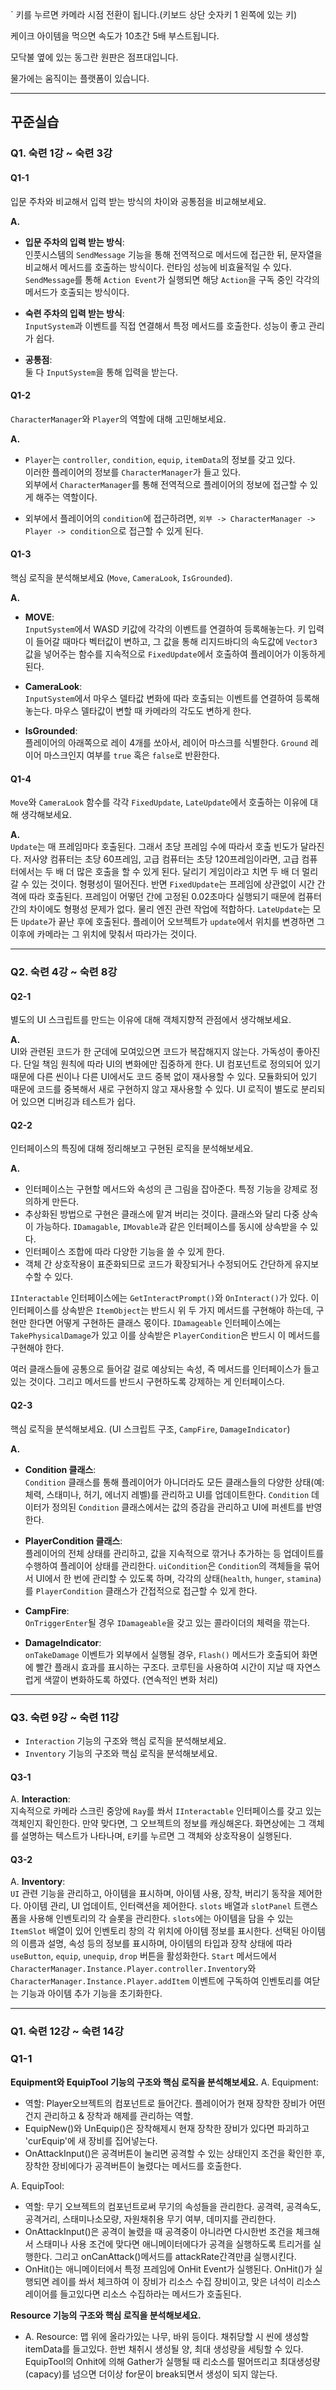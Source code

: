 ` 키를 누르면 카메라 시점 전환이 됩니다.(키보드 상단 숫자키 1 왼쪽에 있는 키)

케이크 아이템을 먹으면 속도가 10초간 5배 부스트됩니다.

모닥불 옆에 있는 동그란 원판은 점프대입니다.

물가에는 움직이는 플랫폼이 있습니다.

------------------------------------------------------------------------

## 꾸준실습

### Q1. 숙련 1강 ~ 숙련 3강

#### Q1-1  
입문 주차와 비교해서 입력 받는 방식의 차이와 공통점을 비교해보세요.  

**A.**  
- **입문 주차의 입력 받는 방식**:  
  인풋시스템의 `SendMessage` 기능을 통해 전역적으로 메서드에 접근한 뒤, 문자열을 비교해서 메서드를 호출하는 방식이다. 런타임 성능에 비효율적일 수 있다. `SendMessage`를 통해 `Action Event`가 실행되면 해당 `Action`을 구독 중인 각각의 메서드가 호출되는 방식이다.

- **숙련 주차의 입력 받는 방식**:  
  `InputSystem`과 이벤트를 직접 연결해서 특정 메서드를 호출한다. 성능이 좋고 관리가 쉽다.

- **공통점**:  
  둘 다 `InputSystem`을 통해 입력을 받는다.

#### Q1-2  
`CharacterManager`와 `Player`의 역할에 대해 고민해보세요.  

**A.**  
- `Player`는 `controller`, `condition`, `equip`, `itemData`의 정보를 갖고 있다.  
  이러한 플레이어의 정보를 `CharacterManager`가 들고 있다.  
  외부에서 `CharacterManager`를 통해 전역적으로 플레이어의 정보에 접근할 수 있게 해주는 역할이다.

- 외부에서 플레이어의 `condition`에 접근하려면, `외부 -> CharacterManager -> Player -> condition`으로 접근할 수 있게 된다.

#### Q1-3  
핵심 로직을 분석해보세요 (`Move`, `CameraLook`, `IsGrounded`).

**A.**  
- **MOVE**:  
  `InputSystem`에서 WASD 키값에 각각의 이벤트를 연결하여 등록해놓는다. 키 입력이 들어갈 때마다 벡터값이 변하고, 그 값을 통해 리지드바디의 속도값에 `Vector3` 값을 넣어주는 함수를 지속적으로 `FixedUpdate`에서 호출하여 플레이어가 이동하게 된다.

- **CameraLook**:  
  `InputSystem`에서 마우스 델타값 변화에 따라 호출되는 이벤트를 연결하여 등록해놓는다. 마우스 델타값이 변할 때 카메라의 각도도 변하게 한다.

- **IsGrounded**:  
  플레이어의 아래쪽으로 레이 4개를 쏘아서, 레이어 마스크를 식별한다. `Ground` 레이어 마스크인지 여부를 `true` 혹은 `false`로 반환한다.

#### Q1-4  
`Move`와 `CameraLook` 함수를 각각 `FixedUpdate`, `LateUpdate`에서 호출하는 이유에 대해 생각해보세요.

**A.**  
`Update`는 매 프레임마다 호출된다. 그래서 초당 프레임 수에 따라서 호출 빈도가 달라진다. 저사양 컴퓨터는 초당 60프레임, 고급 컴퓨터는 초당 120프레임이라면, 고급 컴퓨터에서는 두 배 더 많은 호출을 할 수 있게 된다. 달리기 게임이라고 치면 두 배 더 멀리 갈 수 있는 것이다. 형평성이 떨어진다. 반면 `FixedUpdate`는 프레임에 상관없이 시간 간격에 따라 호출된다. 프레임이 어떻던 간에 고정된 0.02초마다 실행되기 때문에 컴퓨터 간의 차이에도 형평성 문제가 없다. 물리 엔진 관련 작업에 적합하다. `LateUpdate`는 모든 `Update`가 끝난 후에 호출된다. 플레이어 오브젝트가 `update`에서 위치를 변경하면 그 이후에 카메라는 그 위치에 맞춰서 따라가는 것이다.

---

### Q2. 숙련 4강 ~ 숙련 8강

#### Q2-1  
별도의 UI 스크립트를 만드는 이유에 대해 객체지향적 관점에서 생각해보세요.  

**A.**  
UI와 관련된 코드가 한 군데에 모여있으면 코드가 복잡해지지 않는다. 가독성이 좋아진다. 단일 책임 원칙에 따라 UI의 변화에만 집중하게 한다. UI 컴포넌트로 정의되어 있기 때문에 다른 씬이나 다른 UI에서도 코드 중복 없이 재사용할 수 있다. 모듈화되어 있기 때문에 코드를 중복해서 새로 구현하지 않고 재사용할 수 있다. UI 로직이 별도로 분리되어 있으면 디버깅과 테스트가 쉽다.

#### Q2-2  
인터페이스의 특징에 대해 정리해보고 구현된 로직을 분석해보세요.  

**A.**  
- 인터페이스는 구현할 메서드와 속성의 큰 그림을 잡아준다. 특정 기능을 강제로 정의하게 만든다.
- 추상화된 방법으로 구현은 클래스에 맡겨 버리는 것이다. 클래스와 달리 다중 상속이 가능하다. `IDamagable`, `IMovable`과 같은 인터페이스를 동시에 상속받을 수 있다.  
- 인터페이스 조합에 따라 다양한 기능을 쓸 수 있게 한다.
- 객체 간 상호작용이 표준화되므로 코드가 확장되거나 수정되어도 간단하게 유지보수할 수 있다.

`IInteractable` 인터페이스에는 `GetInteractPrompt()`와 `OnInteract()`가 있다. 이 인터페이스를 상속받은 `ItemObject`는 반드시 위 두 가지 메서드를 구현해야 하는데, 구현만 한다면 어떻게 구현하든 클래스 몫이다. `IDamageable` 인터페이스에는 `TakePhysicalDamage`가 있고 이를 상속받은 `PlayerCondition`은 반드시 이 메서드를 구현해야 한다.

여러 클래스들에 공통으로 들어갈 걸로 예상되는 속성, 즉 메서드를 인터페이스가 들고 있는 것이다. 그리고 메서드를 반드시 구현하도록 강제하는 게 인터페이스다.

#### Q2-3  
핵심 로직을 분석해보세요. (UI 스크립트 구조, `CampFire`, `DamageIndicator`)

**A.**  
- **Condition 클래스**:  
  `Condition` 클래스를 통해 플레이어가 아니더라도 모든 클래스들의 다양한 상태(예: 체력, 스태미나, 허기, 에너지 레벨)를 관리하고 UI를 업데이트한다. `Condition` 데이터가 정의된 `Condition` 클래스에서는 값의 증감을 관리하고 UI에 퍼센트를 반영한다.

- **PlayerCondition 클래스**:  
  플레이어의 전체 상태를 관리하고, 값을 지속적으로 깎거나 추가하는 등 업데이트를 수행하여 플레이어 상태를 관리한다. `uiCondition`은 `Condition`의 객체들을 묶어서 UI에서 한 번에 관리할 수 있도록 하며, 각각의 상태(`health`, `hunger`, `stamina`)를 `PlayerCondition` 클래스가 간접적으로 접근할 수 있게 한다.

- **CampFire**:  
  `OnTriggerEnter`될 경우 `IDamageable`을 갖고 있는 콜라이더의 체력을 깎는다.

- **DamageIndicator**:  
  `onTakeDamage` 이벤트가 외부에서 실행될 경우, `Flash()` 메서드가 호출되어 화면에 빨간 플래시 효과를 표시하는 구조다. 코루틴을 사용하여 시간이 지날 때 자연스럽게 색깔이 변화하도록 하였다. (연속적인 변화 처리)

---

### Q3. 숙련 9강 ~ 숙련 11강  

- `Interaction` 기능의 구조와 핵심 로직을 분석해보세요.
- `Inventory` 기능의 구조와 핵심 로직을 분석해보세요.

#### Q3-1  
A. **Interaction**:  
   지속적으로 카메라 스크린 중앙에 `Ray`를 쏴서 `IInteractable` 인터페이스를 갖고 있는 객체인지 확인한다. 만약 맞다면, 그 오브젝트의 정보를 캐싱해온다. 화면상에는 그 객체를 설명하는 텍스트가 나타나며, `E`키를 누르면 그 객체와 상호작용이 실행된다.

#### Q3-2  
A. **Inventory**:  
   `UI` 관련 기능을 관리하고, 아이템을 표시하며, 아이템 사용, 장착, 버리기 동작을 제어한다. 아이템 관리, UI 업데이트, 인터랙션을 제어한다. `slots` 배열과 `slotPanel` 트랜스폼을 사용해 인벤토리의 각 슬롯을 관리한다. `slots`에는 아이템을 담을 수 있는 `ItemSlot` 배열이 있어 인벤토리 창의 각 위치에 아이템 정보를 표시한다. 선택된 아이템의 이름과 설명, 속성 등의 정보를 표시하며, 아이템의 타입과 장착 상태에 따라 `useButton`, `equip`, `unequip`, `drop` 버튼을 활성화한다. `Start` 메서드에서 `CharacterManager.Instance.Player.controller.Inventory`와 `CharacterManager.Instance.Player.addItem` 이벤트에 구독하여 인벤토리를 여닫는 기능과 아이템 추가 기능을 초기화한다.

------------------------------------------------------------------------

### Q1. 숙련 12강 ~ 숙련 14강  

### Q1-1 
**Equipment와 EquipTool 기능의 구조와 핵심 로직을 분석해보세요.**
A. Equipment: 
- 역할: Player오브젝트의 컴포넌트로 들어간다. 플레이어가 현재 장착한 장비가 어떤 건지 관리하고 & 장착과 해제를 관리하는 역할.
- EquipNew()와 UnEquip()은 장착해제시 현재 장착한 장비가 있다면 파괴하고 'curEquip'에 새 장비를 집어넣는다.
- OnAttackInput()은 공격버튼이 눌리면 공격할 수 있는 상태인지 조건을 확인한 후, 장착한 장비에다가 공격버튼이 눌렸다는 메서드를 호출한다.

A. EquipTool: 
- 역할: 무기 오브젝트의 컴포넌트로써 무기의 속성들을 관리한다. 공격력, 공격속도, 공격거리, 스태미나소모량, 자원채취용 무기 여부, 데미지를 관리한다.
- OnAttackInput()은 공격이 눌렸을 때 공격중이 아니라면 다시한번 조건을 체크해서 스태미나 사용 조건에 맞다면 애니메이터에다가 공격을 실행하도록 트리거를 실행한다. 그리고 onCanAttack()메서드를 attackRate간격만큼 실행시킨다.
- OnHit()는 애니메이터에서 특정 프레임에 OnHit Event가 실행된다. OnHit()가 실행되면 레이를 쏴서 체크하여 이 장비가 리소스 수집 장비이고, 맞은 녀석이 리소스 레이어를 들고있다면 리소스 수집하라는 메서드가 호출된다.
  
**Resource 기능의 구조와 핵심 로직을 분석해보세요.**
- A. Resource: 맵 위에 올라가있는 나무, 바위 등이다. 채취당할 시 씬에 생성할 itemData를 들고있다. 한번 채취시 생성될 양, 최대 생성량을 세팅할 수 있다.
EquipTool의 Onhit에 의해 Gather가 실행될 때 리소스를 떨어뜨리고 최대생성량(capacy)를 넘으면 더이상 for문이 break되면서 생성이 되지 않는다.





